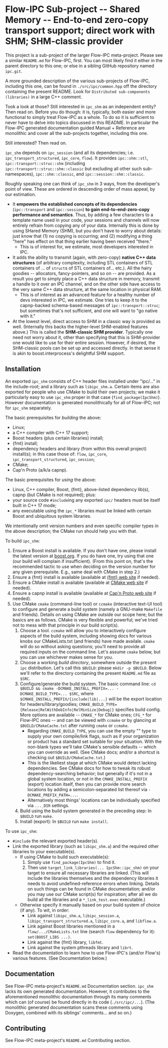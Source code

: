 # Flow-IPC Sub-project -- Shared Memory -- End-to-end zero-copy transport support; direct work with SHM; SHM-classic provider

This project is a sub-project of the larger Flow-IPC meta-project.  Please see
a similar `README.md` for Flow-IPC, first.  You can most likely find it either in the parent
directory to this one; or else in a sibling GitHub repository named `ipc.git`.

A more grounded description of the various sub-projects of Flow-IPC, including this one, can be found
in `./src/ipc/common.hpp` off the directory containing the present README.  Look for
`Distributed sub-components (libraries)` in a large C++ comment.

Took a look at those?  Still interested in `ipc_shm` as an independent entity?  Then read on.
Before you do though: it is, typically, both easier and more functional to simply treat Flow-IPC as a whole.
To do so it is sufficient to never have to delve into topics discussed in this README.  In particular
the Flow-IPC generated documentation guided Manual + Reference are monolithic and cover all the
sub-projects together, including this one.

Still interested?  Then read on.

`ipc_shm` depends on `ipc_session` (and all its dependencies; i.e. `ipc_transport_structured`, `ipc_core`, `flow`).
It provides `ipc::shm::stl`, `ipc::transport::struc::shm` (including `ipc::transport::struc::shm::classic` but
excluding all other such sub-namespaces), `ipc::shm::classic`, and `ipc::session::shm::classic`.

Roughly speaking one can think of `ipc_shm` in 3 ways, from the developer's point of view.  These are ordered
in descending order of mass appeal, by our estimation.

  - It **empowers the established concepts of its dependencies** (`ipc::transport` and
    `ipc::session`) **to gain end-to-end-zero-copy performance and semantics**.  Thus, by adding a few characters
    to a template name used in your code, your sessions and channels will now entirely refrain from copying
    any of your data.  Internally this is done by using SHared Memory (SHM), but you don't have to worry about
    details: just know that (1) no copying is occurring; and (2) modifying a thing "here" has effect on that thing
    earlier having been received "there."
    - This is of interest for, we estimate, most developers interested in IPC.
  - It adds the ability to transmit (again, with zero-copy) **native C++ data structures**
    (of arbitrary complexity, including STL containers of STL containers of ... of `struct`s of STL containers of...
    etc.).  All the hairy goodies -- allocators, fancy-pointers, and so on -- are provided.  As a result you
    get to simply place a C++ data structure in memory, transmit a handle to it over an IPC channel,
    and on the other side have access to the very same C++ data structure, at the same location in physical
    RAM.
    - This is of interest as an advanced feature for a healthy number of devs interested in IPC, we estimate.
      One tries to keep it to the capnp-backed schema-based messages of `ipc::transport::struc`; but
      sometimes that's not sufficient, and one will want to "go native with it."
  - At the lowest level, direct access to SHM in a classic way is provided as well.  (Internally this backs
    the higher-level SHM-enabled features above.)  This is called the **SHM-classic SHM provider**.
    Typically one need not worry about it, other than specifying that this is SHM-provider one would like
    to use for their entire session.  However, if desired, the SHM-classic pools can be set up and accessed
    directly.  In that sense it is akin to boost.interprocess's delightful SHM support.

## Installation

An exported `ipc_shm` consists of C++ header files installed under "ipc/..." in the
include-root; and a library such as `libipc_shm.a`.
Certain items are also exported for people who use CMake to build their own
projects; we make it particularly easy to use `ipc_shm` proper in that case
(`find_package(IpcShm)`).  However documentation is generated monolithically for all of Flow-IPC;
not for `ipc_shm` separately.

The basic prerequisites for *building* the above:

  - Linux;
  - a C++ compiler with C++ 17 support;
  - Boost headers (plus certain libraries) install;
  - {fmt} install;
  - dependency headers and library (from within this overall project) install(s); in this case those of:
    `flow`, `ipc_core`, `ipc_transport_structured`, `ipc_session`;
  - CMake;
  - Cap'n Proto (a/k/a capnp).

The basic prerequisites for *using* the above:

  - Linux, C++ compiler, Boost, {fmt}, above-listed dependency lib(s), capnp (but CMake is not required); plus:
  - your source code `#include`ing any exported `ipc/` headers must be itself built in C++ 17 mode;
  - any executable using the `ipc_*` libraries must be linked with certain Boost and ubiquitous
    system libraries.

We intentionally omit version numbers and even specific compiler types in the above description; the CMake run
should help you with that.

To build `ipc_shm`:

  1. Ensure a Boost install is available.  If you don't have one, please install the latest version at
     [boost.org](https://boost.org).  If you do have one, try using that one (our build will complain if insufficient).
     (From this point on, that's the recommended tactic to use when deciding on the version number for any given
     prerequisite.  E.g., same deal with CMake in step 2.)
  2. Ensure a {fmt} install is available (available at [{fmt} web site](https://fmt.dev/) if needed).
  3. Ensure a CMake install is available (available at [CMake web site](https://cmake.org/download/) if needed).
  4. Ensure a capnp install is available (available at [Cap'n Proto web site](https://capnproto.org/) if needed).
  5. Use CMake `cmake` (command-line tool) or `ccmake` (interactive text-UI tool) to configure and generate
     a build system (namely a GNU-make `Makefile` and friends).  Details on using CMake are outside our scope here;
     but the basics are as follows.  CMake is very flexible and powerful; we've tried not to mess with that principle
     in our build script(s).
     1. Choose a tool.  `ccmake` will allow you to interactively configure aspects of the build system, including
        showing docs for various knobs our CMakeLists.txt (and friends) have made availale.  `cmake` will do so without
        asking questions; you'll need to provide all required inputs on the command line.  Let's assume `cmake` below,
        but you can use whichever makes sense for you.
     2. Choose a working *build directory*, somewhere outside the present `ipc` distribution.  Let's call this
        `$BUILD`: please `mkdir -p $BUILD`.  Below we'll refer to the directory containing the present `README.md` file
        as `$SRC`.
     3. Configure/generate the build system.  The basic command line:
        `cd $BUILD && cmake -DCMAKE_INSTALL_PREFIX=... -DCMAKE_BUILD_TYPE=... $SRC`,
        where `$CMAKE_INSTALL_PREFIX/{include|lib|...}` will be the export location for headers/library/goodies;
        `CMAKE_BUILD_TYPE={Release|RelWithDebInfo|RelMinSize|Debug|}` specifies build config.
        More options are available -- `CMAKE_*` for CMake ones; `CFG_*` for Flow-IPC ones -- and can be
        viewed with `ccmake` or by glancing at `$BUILD/CMakeCache.txt` after running `cmake` or `ccmake`.
        - Regarding `CMAKE_BUILD_TYPE`, you can use the empty "" type to supply
          your own compile/link flags, such as if your organization or product has a standard set suitable for your
          situation.  With the non-blank types we'll take CMake's sensible defaults -- which you can override
          as well.  (See CMake docs; and/or a shortcut is checking out `$BUILD/CMakeCache.txt`.)
        - This is the likeliest stage at which CMake would detect lacking dependencies.  See CMake docs for
          how to tweak its robust dependency-searching behavior; but generally if it's not in a global system
          location, or not in the `CMAKE_INSTALL_PREFIX` (export) location itself, then you can provide more
          search locations by adding a semicolon-separated list thereof via `-DCMAKE_PREFIX_PATH=...`.
        - Alternatively most things' locations can be individually specified via `..._DIR` settings.
     4. Build using the build system generated in the preceding step:  In `$BUILD` run `make`.  
     5. Install (export):  In `$BUILD` run `make install`.  

To use `ipc_shm`:

  - `#include` the relevant exported header(s).
  - Link the exported library (such as `libipc_shm.a`) and the required other libraries to
    your executable(s).
    - If using CMake to build such executable(s):
      1. Simply use `find_package(IpcShm)` to find it.
      2. Then use `target_link_libraries(... IpcShm::ipc_shm)` on your target
         to ensure all necessary libraries are linked.
         (This will include the libraries themselves and the dependency libraries it needs to avoid undefined-reference
         errors when linking.  Details on such things can be found in CMake documentation; and/or you may use
         our CMake script(s) for inspiration; after all we do build all the libraries and a `*_link_test.exec`
         executable.)
    - Otherwise specify it manually based on your build system of choice (if any).  To wit, in order:
      - Link against `libipc_shm.a`, `libipc_session.a`, `libipc_transport_structured.a`, `libipc_core.a`, and
        `libflow.a`.
      - Link against Boost libraries mentioned in a `flow/.../CMakeLists.txt` line (search `flow` dependency for it):
        `set(BOOST_LIBS ...)`.
      - Link against the {fmt} library, `libfmt`.
      - Link against the system pthreads library and `librt`.
  - Read the documentation to learn how to use Flow-IPC's (and/or Flow's) various features.
    (See Documentation below.)

## Documentation

See Flow-IPC meta-project's `README.md` Documentation section.  `ipc_shm` lacks its own generated documentation.
However, it contributes to the aforementioned monolithic documentation through its many comments which can
(of course) be found directly in its code (`./src/ipc/...`).  (The monolithic generated documentation scans
these comments using Doxygen, combined with its siblings' comments... and so on.)

## Contributing

See Flow-IPC meta-project's `README.md` Contributing section.
